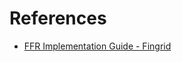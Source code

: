 # References
* [FFR Implementation Guide - Fingrid](https://www.fingrid.fi/globalassets/dokumentit/fi/sahkomarkkinat/sahkomarkkinoiden-tiedonvaihto/implementation-guide-ffr.pdf)
